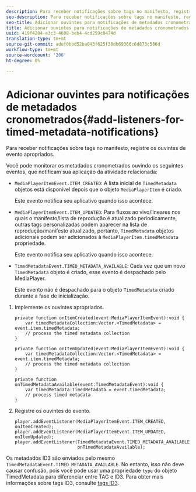 ```yaml
---
description: Para receber notificações sobre tags no manifesto, registre os ouvintes de evento apropriados.
seo-description: Para receber notificações sobre tags no manifesto, registre os ouvintes de evento apropriados.
seo-title: Adicionar ouvintes para notificações de metadados cronometrados
title: Adicionar ouvintes para notificações de metadados cronometrados
uuid: 419f4204-e3c3-4608-beb4-4cd259c8474d
translation-type: tm+mt
source-git-commit: adef0bbd52ba043f625f38db69366c6d873c586d
workflow-type: tm+mt
source-wordcount: '206'
ht-degree: 0%

---
```



# Adicionar ouvintes para notificações de metadados cronometrados{#add-listeners-for-timed-metadata-notifications}

Para receber notificações sobre tags no manifesto, registre os ouvintes de evento apropriados.

Você pode monitorar os metadados cronometrados ouvindo os seguintes eventos, que notificam sua aplicação da atividade relacionada:

* `MediaPlayerItemEvent.ITEM_CREATED`: A lista inicial de  `TimedMetadata` objetos está disponível depois que o objeto  `MediaPlayerItem` é criado.

   Este evento notifica seu aplicativo quando isso acontece.

* `MediaPlayerItemEvent.ITEM_UPDATED`: Para fluxos ao vivo/lineares nos quais o manifesto/lista de reprodução é atualizado periodicamente, outras tags personalizadas podem aparecer na lista de reprodução/manifesto atualizado, portanto,  `TimedMetadata` objetos adicionais podem ser adicionados à  `MediaPlayerItem.timedMetadata` propriedade.

   Este evento notifica seu aplicativo quando isso acontece.

* `TimedMetadataEvent.TIMED_METADATA_AVAILABLE`: Cada vez que um novo  `TimedMetadata` objeto é criado, esse evento é despachado pelo MediaPlayer.

   Este evento não é despachado para o objeto `TimedMetadata` criado durante a fase de inicialização.

1. Implemente os ouvintes apropriados.

   ```
   private function onItemCreated(event:MediaPlayerItemEvent):void { 
       var timedMetadataCollection:Vector.<TimedMetadata> = event.item.timedMetadata; 
       // process the timed metadata collection 
   } 
   
   private function onItemUpdated(event:MediaPlayerItemEvent):void { 
       var timedMetadataCollection:Vector.<TimedMetadata> = event.item.timedMetadata; 
       // process the timed metadata collection 
   } 
   
   private function onTimedMetadataAvailable(event:TimedMetadataEvent):void { 
       var timedMetadata:TimedMetadata = event.timedMetadata; 
       // process timed metadata 
   }
   ```

1. Registre os ouvintes do evento.

   ```
   player.addEventListener(MediaPlayerItemEvent.ITEM_CREATED, onItemCreated); 
   player.addEventListener(MediaPlayerItemEvent.ITEM_UPDATED, onItemUpdated); 
   player.addEventListener(TimedMetadataEvent.TIMED_METADATA_AVAILABLE,  
                           onTimedMetadataAvailable);
   ```

Os metadados ID3 são enviados pelo mesmo `TimedMetadataEvent.TIMED_METADATA_AVAILABLE`. No entanto, isso não deve causar confusão, pois você pode usar uma propriedade `type` do objeto TimedMetadata para diferenciar entre TAG e ID3. Para obter mais informações sobre tags ID3, consulte [tags ID3](../../../tvsdk-1.4-for-desktop-hls/r-psdk-dhls-1.4-notification-system/notification-system/t-psdk-dhls-1.4-id3-metadata-retrieve.md).